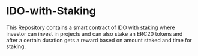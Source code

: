# IDO-with-Staking
This Repository contains a smart contract of IDO with staking where investor can invest in projects and can also stake an ERC20 tokens and after a certain duration gets a reward based on amount staked and time for staking.
